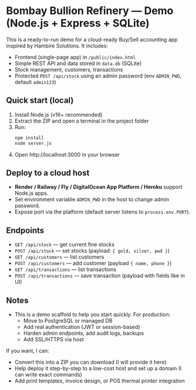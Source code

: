 # Bombay Bullion Refinery — Demo (Node.js + Express + SQLite)

This is a ready-to-run demo for a cloud-ready Buy/Sell accounting app inspired by Hambire Solutions.
It includes:
- Frontend (single-page app) in `/public/index.html`
- Simple REST API and data stored in `data.db` (SQLite)
- Stock management, customers, transactions
- Protected `POST /api/stock` using an admin password (env `ADMIN_PWD`, default `admin123`)

## Quick start (local)
1. Install Node.js (v16+ recommended)
2. Extract the ZIP and open a terminal in the project folder
3. Run:
   ```bash
   npm install
   node server.js
   ```
4. Open http://localhost:3000 in your browser

## Deploy to a cloud host
- **Render / Railway / Fly / DigitalOcean App Platform / Heroku** support Node.js apps.
- Set environment variable `ADMIN_PWD` in the host to change admin password.
- Expose port via the platform (default server listens to `process.env.PORT`).

## Endpoints
- `GET /api/stock` — get current fine stocks
- `POST /api/stock` — set stocks (payload: `{ gold, silver, pwd }`)
- `GET /api/customers` — list customers
- `POST /api/customers` — add customer (payload `{ name, phone }`)
- `GET /api/transactions` — list transactions
- `POST /api/transactions` — save transaction (payload with fields like in UI)

## Notes
- This is a demo scaffold to help you start quickly. For production:
  - Move to PostgreSQL or managed DB
  - Add real authentication (JWT or session-based)
  - Harden admin endpoints, add audit logs, backups
  - Add SSL/HTTPS via host

If you want, I can:
- Convert this into a ZIP you can download (I will provide it here)
- Help deploy it step-by-step to a low-cost host and set up a domain (I can write exact commands)
- Add print templates, invoice design, or POS thermal printer integration